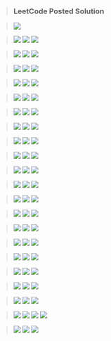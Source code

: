 > ### LeetCode Posted Solution

> [![](https://img.shields.io/badge/LeetCode-Profile-orange)](https://leetcode.com/naveenkr/)

> [![](https://img.shields.io/badge/LeetCode-Easy-green)](https://leetcode.com/problemset/all/?difficulty=Easy)
> [![](https://img.shields.io/badge/LeetCode-Medium-important)](https://leetcode.com/problemset/all/?difficulty=Medium)
> [![](https://img.shields.io/badge/LeetCode-Hard-red)](https://leetcode.com/problemset/all/?difficulty=Hard)

> [![](https://img.shields.io/badge/Flatten%20a%20Multilevel%20Doubly%20Linked%20List-blue)](https://leetcode.com/problems/flatten-a-multilevel-doubly-linked-list/)
> [![](https://img.shields.io/badge/Solution-brightgreen)](https://leetcode.com/problems/flatten-a-multilevel-doubly-linked-list/discuss/891377/Java-Solution)
> [![](https://img.shields.io/badge/LeetCode-Medium-important)](https://leetcode.com/problemset/all/?difficulty=Medium)

> [![](https://img.shields.io/badge/Smallest%20Subsequence%20of%20Distinct%20Characters-blue)](https://leetcode.com/problems/smallest-subsequence-of-distinct-characters/)
> [![](https://img.shields.io/badge/Solution-brightgreen)](https://leetcode.com/problems/smallest-subsequence-of-distinct-characters/discuss/889488/Java-Solution-using-Stack)
> [![](https://img.shields.io/badge/LeetCode-Medium-important)](https://leetcode.com/problemset/all/?difficulty=Medium)

> [![](https://img.shields.io/badge/Buddy%20Strings-blue)](https://leetcode.com/problems/buddy-strings/)
> [![](https://img.shields.io/badge/Solution-brightgreen)](https://leetcode.com/problems/buddy-strings/discuss/890941/Java-Solution)
> [![](https://img.shields.io/badge/LeetCode-Easy-green)](https://leetcode.com/problemset/all/?difficulty=Easy)

> [![](https://img.shields.io/badge/Number%20of%20Burgers%20with%20No%20Waste%20of%20Ingredients-blue)](https://leetcode.com/problems/number-of-burgers-with-no-waste-of-ingredients/)
> [![](https://img.shields.io/badge/Solution-brightgreen)](https://leetcode.com/problems/number-of-burgers-with-no-waste-of-ingredients/discuss/889527/java-solution-two-solutions)
> [![](https://img.shields.io/badge/LeetCode-Medium-important)](https://leetcode.com/problemset/all/?difficulty=Medium)

> [![](https://img.shields.io/badge/Remove%20Duplicate%20Letters-blue)](https://leetcode.com/problems/remove-duplicate-letters/)
> [![](https://img.shields.io/badge/Solution-brightgreen)](https://leetcode.com/problems/remove-duplicate-letters/discuss/889494/java-solution-using-stack)
> [![](https://img.shields.io/badge/LeetCode-Medium-important)](https://leetcode.com/problemset/all/?difficulty=Medium)

> [![](https://img.shields.io/badge/Reverse%20Nodes%20in%20k--Group-blue)](https://leetcode.com/problems/reverse-nodes-in-k-group/)
> [![](https://img.shields.io/badge/Solution-brightgreen)](https://leetcode.com/problems/reverse-nodes-in-k-group/discuss/882950/java-solution-iterative)
> [![](https://img.shields.io/badge/LeetCode-Hard-red)](https://leetcode.com/problemset/all/?difficulty=Hard)

> [![](https://img.shields.io/badge/General%20Discussion-blue)](https://leetcode.com/discuss/interview-question/848711/roblox-new-grad-oa/727722)
> [![](https://img.shields.io/badge/Solution-brightgreen)](https://leetcode.com/discuss/interview-question/848711/Roblox-New-Grad-OA/698838)
> [![](https://img.shields.io/badge/LeetCode-Discuss-9cf)](https://leetcode.com/discuss/)

> [![](https://img.shields.io/badge/Count%20Number%20of%20Nice%20Subarrays-blue)](https://leetcode.com/problems/count-number-of-nice-subarrays/)
> [![](https://img.shields.io/badge/Solution-brightgreen)](https://leetcode.com/problems/count-number-of-nice-subarrays/discuss/832587/java-solution/719540)
> [![](https://img.shields.io/badge/LeetCode-Medium-important)](https://leetcode.com/problemset/all/?difficulty=Medium)

> [![](https://img.shields.io/badge/Reverse%20Linked%20List%20II-blue)](https://leetcode.com/problems/reverse-linked-list-ii/)
> [![](https://img.shields.io/badge/Solution-brightgreen)](https://leetcode.com/problems/reverse-linked-list-ii/discuss/882935/Java-Solution-With-Detaied-Explaination)
> [![](https://img.shields.io/badge/LeetCode-Medium-important)](https://leetcode.com/problemset/all/?difficulty=Medium)

> [![](https://img.shields.io/badge/Robot%20Bounded%20In%20Circle-blue)](https://leetcode.com/problems/robot-bounded-in-circle/)
> [![](https://img.shields.io/badge/Solution-brightgreen)](https://leetcode.com/problems/robot-bounded-in-circle/discuss/850890/java-solution/699969)
> [![](https://img.shields.io/badge/LeetCode-Medium-important)](https://leetcode.com/problemset/all/?difficulty=Medium)

> [![](https://img.shields.io/badge/Bulls%20and%20Cows-blue)](https://leetcode.com/problems/bulls-and-cows/)
> [![](https://img.shields.io/badge/Solution-brightgreen)](https://leetcode.com/problems/bulls-and-cows/discuss/839467/4-pass-java-solution/690844)
> [![](https://img.shields.io/badge/LeetCode-Medium-important)](https://leetcode.com/problemset/all/?difficulty=Medium)

> [![](https://img.shields.io/badge/Longest%20Common%20Prefix-blue)](https://leetcode.com/problems/longest-common-prefix/)
> [![](https://img.shields.io/badge/Solution-brightgreen)](https://leetcode.com/problems/longest-common-prefix/discuss/817599/java-solution/688556)
> [![](https://img.shields.io/badge/LeetCode-Easy-green)](https://leetcode.com/problemset/all/?difficulty=Easy)

> [![](https://img.shields.io/badge/Largest%20Number-blue)](https://leetcode.com/problems/largest-number/)
> [![](https://img.shields.io/badge/Solution-brightgreen)](https://leetcode.com/problems/largest-number/discuss/863380/Java-Solution)
> [![](https://img.shields.io/badge/LeetCode-Medium-important)](https://leetcode.com/problemset/all/?difficulty=Medium)

> [![](https://img.shields.io/badge/Sort%20List-blue)](https://leetcode.com/problems/sort-list/)
> [![](https://img.shields.io/badge/Solution-brightgreen)](https://leetcode.com/problems/sort-list/discuss/892528/Java-Merge-Sort)
> [![](https://img.shields.io/badge/LeetCode-Medium-important)](https://leetcode.com/problemset/all/?difficulty=Medium)

> [![](https://img.shields.io/badge/Insertion%20Sort%20List-blue)](https://leetcode.com/problems/insertion-sort-list/)
> [![](https://img.shields.io/badge/Solution-brightgreen)](https://leetcode.com/problems/insertion-sort-list/discuss/892709/Java-Solution-With-Detailed-Explaination)
> [![](https://img.shields.io/badge/LeetCode-Medium-important)](https://leetcode.com/problemset/all/?difficulty=Medium)

> [![](https://img.shields.io/badge/General%20Discussion-blue)](https://leetcode.com/discuss/interview-question/306859/Google-or-Phone-screen-or-Split-strings-to-form-a-palindrome)
> [![](https://img.shields.io/badge/Solution-brightgreen)](https://leetcode.com/playground/ECEieEwR)
> [![](https://img.shields.io/badge/LeetCode-Discuss-9cf)](https://leetcode.com/discuss/)

> [![](https://img.shields.io/badge/Longest%20Consecutive%20Sequence-blue)](https://leetcode.com/problems/longest-consecutive-sequence/)
> [![](https://img.shields.io/badge/Solution-brightgreen)](https://leetcode.com/problems/longest-consecutive-sequence/discuss/893621/Java-Two-Solutions)
> [![](https://img.shields.io/badge/LeetCode-Hard-red)](https://leetcode.com/problemset/all/?difficulty=Hard)

> [![](https://img.shields.io/badge/House%20Robber%20II-blue)](https://leetcode.com/problems/house-robber-ii/)
> [![](https://img.shields.io/badge/Solution-brightgreen)](https://leetcode.com/problems/house-robber-ii/discuss/791317/Dynamic-Programming)
> [![](https://img.shields.io/badge/LeetCode-Medium-important)](https://leetcode.com/problemset/all/?difficulty=Medium)

> [![](https://img.shields.io/badge/General%20Discussion-blue)](https://leetcode.com/discuss/interview-question/894751/Google-or-Online-Assesment-or-Time-to-move-balls-in-boxes)
> [![](https://img.shields.io/badge/Solution%201-brightgreen)](https://leetcode.com/discuss/interview-question/894751/Google-or-Online-Assesment-or-Time-to-move-balls-in-boxes/732978)
> [![](https://img.shields.io/badge/Solution%202-brightgreen)](https://leetcode.com/discuss/interview-question/894751/Google-or-Online-Assesment-or-Time-to-move-balls-in-boxes/732971)
> [![](https://img.shields.io/badge/LeetCode-Discuss-9cf)](https://leetcode.com/discuss/)

> [![](https://img.shields.io/badge/General%20Discussion-blue)](https://leetcode.com/discuss/interview-question/896563/amazon-oa-2020-unique-device-names/735471)
> [![](https://img.shields.io/badge/Solution-brightgreen)](https://leetcode.com/discuss/interview-question/896563/Amazon-or-OA-2020-or-Unique-Device-Names/734732)
> [![](https://img.shields.io/badge/LeetCode-Discuss-9cf)](https://leetcode.com/discuss/)
